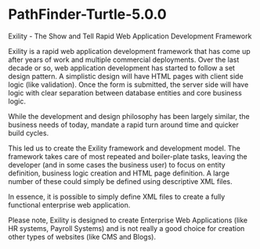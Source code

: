 # PathFinder-Turtle-5.0.0
Exility - The Show and Tell Rapid Web Application Development Framework

Exility is a rapid web application development framework that has come up after years of work and multiple commercial deployments. Over the last decade or so, web application development has started to follow a set design pattern. A simplistic design will have HTML pages with client side logic (like validation). Once the form is submitted, the server side will have logic with clear separation between database entities and core business logic.

While the development and design philosophy has been largely similar, the business needs of today, mandate a rapid turn around time and quicker build cycles.

This led us to create the Exility framework and development model. The framework takes care of most repeated and boiler-plate tasks, leaving the developer (and in some cases the business user) to focus on entity definition, business logic creation and HTML page definition. A large number of these could simply be defined using descriptive XML files.

In essence, it is possible to simply define XML files to create a fully functional enterprise web application.

Please note, Exility is designed to create Enterprise Web Applications (like HR systems, Payroll Systems) and is not really a good choice for creation other types of websites (like CMS and Blogs).
